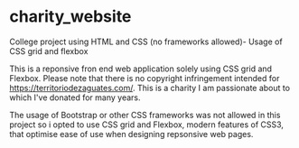 # charity_website
College project using HTML and CSS (no frameworks allowed)- Usage of CSS grid and flexbox

This is a reponsive fron end web application solely using CSS grid and Flexbox. 
Please note that there is no copyright infringement intended for https://territoriodezaguates.com/. 
This is a charity I am passionate about to which I've donated for many years. 

The usage of Bootstrap or other CSS frameworks was not allowed in this project so i opted to use CSS grid and Flexbox, 
modern features of CSS3, that optimise ease of use when designing repsonsive web pages. 


